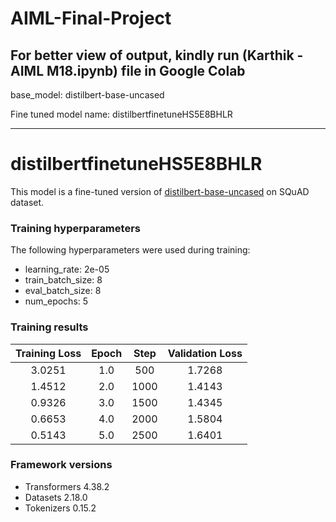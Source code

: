 # AIML-Final-Project
For better view of output, kindly run (Karthik - AIML M18.ipynb) file in Google Colab
---
base_model: distilbert-base-uncased

Fine tuned model name: distilbertfinetuneHS5E8BHLR

---


# distilbertfinetuneHS5E8BHLR

This model is a fine-tuned version of [distilbert-base-uncased](https://huggingface.co/distilbert-base-uncased) on SQuAD dataset.


### Training hyperparameters

The following hyperparameters were used during training:
- learning_rate: 2e-05
- train_batch_size: 8
- eval_batch_size: 8
- num_epochs: 5

### Training results

| Training Loss | Epoch | Step | Validation Loss |
|:-------------:|:-----:|:----:|:---------------:|
| 3.0251        | 1.0   | 500  | 1.7268          |
| 1.4512        | 2.0   | 1000 | 1.4143          |
| 0.9326        | 3.0   | 1500 | 1.4345          |
| 0.6653        | 4.0   | 2000 | 1.5804          |
| 0.5143        | 5.0   | 2500 | 1.6401          |


### Framework versions

- Transformers 4.38.2
- Datasets 2.18.0
- Tokenizers 0.15.2
